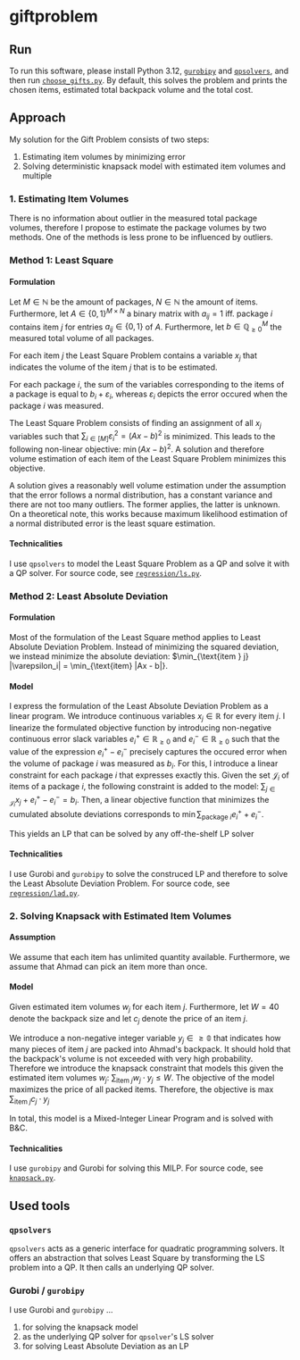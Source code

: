 # giftproblem
## Run
To run this software, please install Python 3.12, [`gurobipy`](https://pypi.org/project/gurobipy/) and [`qpsolvers`](https://pypi.org/project/qpsolvers/),
and then run [`choose_gifts.py`](choose_gifts.py). By default, this solves the
problem and prints the chosen items, estimated total backpack volume and the
total cost.

## Approach
My solution for the Gift Problem consists of two steps:
1. Estimating item volumes by minimizing error
2. Solving deterministic knapsack model with estimated item volumes and multiple 

### 1. Estimating Item Volumes
There is no information about outlier in the measured total package volumes,
therefore I propose to estimate the package volumes by two methods. One of the
methods is less prone to be influenced by outliers.

### Method 1: Least Square
#### Formulation
Let $M \in \mathbb{N}$ be the amount of packages, $N \in \mathbb{N}$ the amount of items. Furthermore, let $A \in \{0, 1\}^{M \times N}$ a binary matrix with $a_{ij} = 1$ iff. package $i$ contains item $j$ for entries $a_{ij} \in \{0, 1\}$ of $A$. Furthermore, let $b \in \mathbb{Q}_{\geq 0}^M$ the measured total volume of all packages.

For each item $j$ the Least Square Problem contains a variable $x_j$ that indicates the volume of the item $j$ that is to be estimated. 

For each package $i$, the sum of the variables corresponding to the items of a package is equal to $b_i+\varepsilon_i$, whereas $\varepsilon_i$ depicts the error occured when the package $i$ was measured.

The Least Square Problem consists of finding an assignment of all $x_j$ variables such that $\sum_{i \in [M]} \varepsilon_i^2=(Ax-b)^2$ is minimized. This leads to the following non-linear objective:
$\min (Ax - b)^2$. A solution and therefore volume estimation of each item of the Least Square Problem minimizes this objective. 

A solution gives a reasonably well volume estimation under the assumption that the error follows a normal distribution, has a constant variance and there are not too many outliers. The former applies, the latter is unknown. 
On a theoretical note, this works because maximum likelihood estimation of a normal distributed error is the least square estimation.

#### Technicalities
I use `qpsolvers` to model the Least Square Problem as a QP and solve it with a QP solver. 
For source code, see [`regression/ls.py`](regression/ls.py).

### Method 2: Least Absolute Deviation
#### Formulation
Most of the formulation of the Least Square method applies to Least Absolute
Deviation Problem. Instead of minimizing the squared deviation, we instead minimize the
absolute deviation: $\min_{\text{item } j} |\varepsilon_i| = \min_{\text{item} |Ax - b|}.

#### Model
I express the formulation of the Least Absolute Deviation Problem as a linear program.
We introduce continuous variables $x_j \in \mathbb{R}$ for every item $j$. I linearize the formulated objective function by introducing non-negative continuous error slack variables $e_i^{+} \in \mathbb{R}_{\geq 0}$ and $e_i^{-} \in \mathbb{R}_{\geq 0}$ such that the value of the expression $e_i^{+} - e_i^{-}$ precisely captures the occured error when the volume of package $i$ was measured as $b_i$. For this, I introduce a linear constraint for each package $i$ that expresses exactly this. Given the set $\mathcal{J}_i$ of items of a package $i$, the following constraint is added to the model: $\sum_{j \in \mathcal{J}_{i}} x_j + e_i^{+} - e_i^{-} = b_i$. 
Then, a linear objective function that minimizes the cumulated absolute deviations corresponds to $\min \sum_{\text{package } i} e_i^{+} + e_i^{-}$. 

This yields an LP that can be solved by any off-the-shelf LP solver

#### Technicalities
I use Gurobi and `gurobipy` to solve the construced LP and therefore to solve the Least Absolute Deviation Problem.
For source code, see [`regression/lad.py`](regression/lad.py).

### 2. Solving Knapsack with Estimated Item Volumes
#### Assumption
We assume that each item has unlimited quantity available. Furthermore, we assume that Ahmad can pick an item more than once.

#### Model
Given estimated item volumes $w_j$ for each item $j$. Furthermore, let $W=40$
denote the backpack size and let $c_j$ denote the price of an item $j$. 

We introduce a non-negative integer variable $y_j \in \mathbb{\geq 0}$ that indicates how many pieces of item $j$ are packed into Ahmad's backpack.
It should hold that the backpack's volume is not exceeded with very high probability. Therefore we introduce the knapsack constraint that models this given the estimated item volumes $w_j$: $\sum_{\text{item } j} w_j \cdot y_j \leq W$. 
The objective of the model maximizes the price of all packed items. Therefore, the objective is $\max \sum_{\text{item } j} c_j \cdot y_j$

In total, this model is a Mixed-Integer Linear Program and is solved with B&C. 

#### Technicalities
I use `gurobipy` and Gurobi for solving this MILP. For source code, see [`knapsack.py`](knapsack.py).

## Used tools
### `qpsolvers`
`qpsolvers` acts as a generic interface for quadratic programming solvers. It offers an abstraction that solves Least Square by transforming the LS problem into a QP. It then calls an underlying QP solver.

### Gurobi / `gurobipy`
I use Gurobi and `gurobipy` ...
1. for solving the knapsack model 
2. as the underlying QP solver for `qpsolver`'s LS solver
3. for solving Least Absolute Deviation as an LP 


